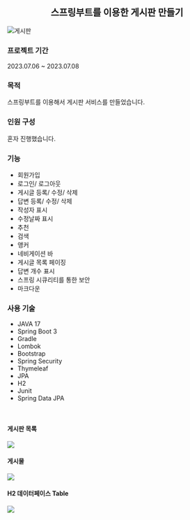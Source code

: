 <h2 align="center">스프링부트를 이용한 게시판 만들기</h2>

![게시판](https://github.com/oheeo/Jump_to_SpringBoot/assets/122732781/9238abea-118e-42ae-b0d2-eb9b988ed858)

### 프로젝트 기간
2023.07.06 ~ 2023.07.08

### 목적
스프링부트를 이용해서 게시판 서비스를 만들었습니다.

### 인원 구성
혼자 진행했습니다.

### 기능
- 회원가입
- 로그인/ 로그아웃
- 게시글 등록/ 수정/ 삭제
- 답변 등록/ 수정/ 삭제
- 작성자 표시
- 수정날짜 표시
- 추천
- 검색
- 앵커
- 네비게이션 바
- 게시글 목록 페이징
- 답변 개수 표시
- 스프링 시큐리티를 통한 보안
- 마크다운

### 사용 기술
- JAVA 17
- Spring Boot 3
- Gradle
- Lombok
- Bootstrap
- Spring Security
- Thymeleaf
- JPA
- H2
- Junit
- Spring Data JPA

<br>

#### 게시판 목록
<img src="https://github.com/oheeo/Jump_to_SpringBoot/assets/122732781/df2d61cf-7c03-4476-ab9c-bf5b5090ef5f">

#### 게시물
<img src="https://github.com/oheeo/Jump_to_SpringBoot/assets/122732781/703c4bd3-c3e0-4e07-8a89-1aa344a25c32">

#### H2 데이터페이스 Table
<img src="https://github.com/oheeo/Jump_to_SpringBoot/assets/122732781/0cee5d18-88d8-4ff9-9609-7c6c11cd029a">

